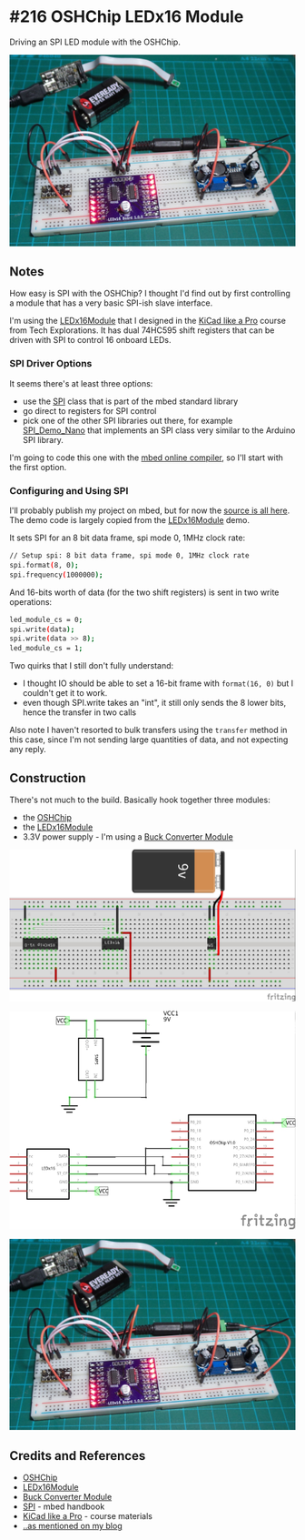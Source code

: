# #216 OSHChip LEDx16 Module

Driving an SPI LED module with the OSHChip.

![LEDx16Module_build](./assets/LEDx16Module_build.jpg?raw=true)

## Notes

How easy is SPI with the OSHChip? I thought I'd find out by first controlling a
module that has a very basic SPI-ish slave interface.

I'm using the [LEDx16Module](../playground/LEDx16Module) that I designed in the
[KiCad like a Pro](http://txplore.tv/courses/kicad-pro)
course from Tech Explorations. It has dual 74HC595 shift registers that can be driven with SPI
to control 16 onboard LEDs.

### SPI Driver Options

It seems there's at least three options:

* use the [SPI](https://developer.mbed.org/handbook/SPI) class that is part of the mbed standard library
* go direct to registers for SPI control
* pick one of the other SPI libraries out there, for example [SPI_Demo_Nano](https://developer.mbed.org/teams/RedBearLab/code/SPI_Demo_Nano/) that implements an SPI class very similar to the Arduino SPI library.

I'm going to code this one with the [mbed online compiler](https://developer.mbed.org), so I'll start with the first option.

### Configuring and Using SPI

I'll probably publish my project on mbed, but for now the [source is all here](./source).
The demo code is largely copied from the [LEDx16Module](../playground/LEDx16Module) demo.

It sets SPI for an 8 bit data frame, spi mode 0, 1MHz clock rate:

```sh
// Setup spi: 8 bit data frame, spi mode 0, 1MHz clock rate
spi.format(8, 0);
spi.frequency(1000000);
```

And 16-bits worth of data (for the two shift registers) is sent in two write operations:

```sh
led_module_cs = 0;
spi.write(data);
spi.write(data >> 8);
led_module_cs = 1;
```

Two quirks that I still don't fully understand:

* I thought IO should be able to set a 16-bit frame with `format(16, 0)` but I couldn't get it to work.
* even though SPI.write takes an "int", it still only sends the 8 lower bits, hence the transfer in two calls

Also note I haven't resorted to bulk transfers using the `transfer` method in this case,
since I'm not sending large quantities of data, and not expecting any reply.

## Construction

There's not much to the build. Basically hook together three modules:

* the [OSHChip](http://oshchip.org/)
* the [LEDx16Module](../playground/LEDx16Module)
* 3.3V power supply - I'm using a [Buck Converter Module](https://github.com/tardate/LittleArduinoProjects/tree/main/Electronics101/BuckConverterModules#module-2)

![LEDx16Module_bb](./assets/LEDx16Module_bb.jpg?raw=true)

![LEDx16Module_schematic](./assets/LEDx16Module_schematic.jpg?raw=true)

![LEDx16Module_build](./assets/LEDx16Module_build.jpg?raw=true)

## Credits and References

* [OSHChip](http://oshchip.org/)
* [LEDx16Module](../playground/LEDx16Module)
* [Buck Converter Module](https://github.com/tardate/LittleArduinoProjects/tree/main/Electronics101/BuckConverterModules#module-2)
* [SPI](https://developer.mbed.org/handbook/SPI) - mbed handbook
* [KiCad like a Pro](http://txplore.tv/courses/kicad-pro) - course materials
* [..as mentioned on my blog](https://blog.tardate.com/2016/07/littlearduinoprojects216-oshchip.html)
